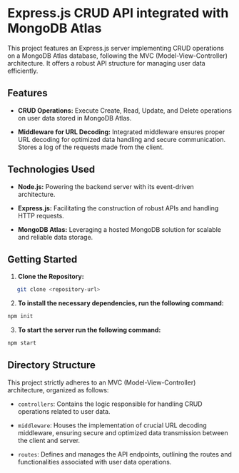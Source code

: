 # Express.js CRUD API integrated with MongoDB Atlas

This project features an Express.js server implementing CRUD operations on a MongoDB Atlas database, following the MVC (Model-View-Controller) architecture. It offers a robust API structure for managing user data efficiently.

## Features

- **CRUD Operations:** Execute Create, Read, Update, and Delete operations on user data stored in MongoDB Atlas.
  
- **Middleware for URL Decoding:** Integrated middleware ensures proper URL decoding for optimized data handling and secure communication. Stores a log of the requests made from the client.

## Technologies Used

- **Node.js:** Powering the backend server with its event-driven architecture.
  
- **Express.js:** Facilitating the construction of robust APIs and handling HTTP requests.
  
- **MongoDB Atlas:** Leveraging a hosted MongoDB solution for scalable and reliable data storage.

## Getting Started

1. **Clone the Repository:**
   
```bash
   git clone <repository-url>
```
2. **To install the necessary dependencies, run the following command:**

```bash
npm init
```

3. **To  start the server run the following command:**
```bash
npm start
```


## Directory Structure

This project strictly adheres to an MVC (Model-View-Controller) architecture, organized as follows:

- `controllers`: Contains the logic responsible for handling CRUD operations related to user data.

- `middleware`: Houses the implementation of crucial URL decoding middleware, ensuring secure and optimized data transmission between the client and server.

- `routes`: Defines and manages the API endpoints, outlining the routes and functionalities associated with user data operations.





